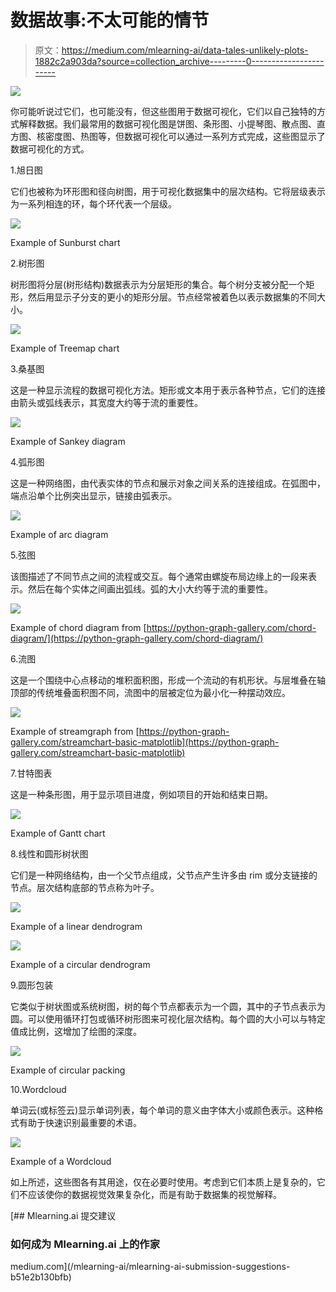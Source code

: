 # 数据故事:不太可能的情节

> 原文：<https://medium.com/mlearning-ai/data-tales-unlikely-plots-1882c2a903da?source=collection_archive---------0----------------------->

![](img/2e755c5b3e5a85e2f24751534f2c6278.png)

你可能听说过它们，也可能没有，但这些图用于数据可视化，它们以自己独特的方式解释数据。我们最常用的数据可视化图是饼图、条形图、小提琴图、散点图、直方图、核密度图、热图等，但数据可视化可以通过一系列方式完成，这些图显示了数据可视化的方式。

1.旭日图

它们也被称为环形图和径向树图，用于可视化数据集中的层次结构。它将层级表示为一系列相连的环，每个环代表一个层级。

![](img/1a8a0a48430c40917836ef2a2c5454ad.png)

Example of Sunburst chart

2.树形图

树形图将分层(树形结构)数据表示为分层矩形的集合。每个树分支被分配一个矩形，然后用显示子分支的更小的矩形分层。节点经常被着色以表示数据集的不同大小。

![](img/ba2a31242c2e3d4aea0558a3f0033bd1.png)

Example of Treemap chart

3.桑基图

这是一种显示流程的数据可视化方法。矩形或文本用于表示各种节点，它们的连接由箭头或弧线表示，其宽度大约等于流的重要性。

![](img/e57fdbcf1bba988fa4bd83233f409d04.png)

Example of Sankey diagram

4.弧形图

这是一种网络图，由代表实体的节点和展示对象之间关系的连接组成。在弧图中，端点沿单个比例突出显示，链接由弧表示。

![](img/b409a584efcf9f2a01d5d3a6cca6831f.png)

Example of arc diagram

5.弦图

该图描述了不同节点之间的流程或交互。每个通常由螺旋布局边缘上的一段来表示。然后在每个实体之间画出弧线。弧的大小大约等于流的重要性。

![](img/08648fb84aedda5da17315fbb4d4f19c.png)

Example of chord diagram from [https://python-graph-gallery.com/chord-diagram/](https://python-graph-gallery.com/chord-diagram/)

6.流图

这是一个围绕中心点移动的堆积面积图，形成一个流动的有机形状。与层堆叠在轴顶部的传统堆叠面积图不同，流图中的层被定位为最小化一种摆动效应。

![](img/be98f31d5250f1beda2a52a2b7b4d77d.png)

Example of streamgraph from [https://python-graph-gallery.com/streamchart-basic-matplotlib](https://python-graph-gallery.com/streamchart-basic-matplotlib)

7.甘特图表

这是一种条形图，用于显示项目进度，例如项目的开始和结束日期。

![](img/4e56228e5093944b51677cae0454a38d.png)

Example of Gantt chart

8.线性和圆形树状图

它们是一种网络结构，由一个父节点组成，父节点产生许多由 rim 或分支链接的节点。层次结构底部的节点称为叶子。

![](img/9d8abb0e4ce6fb1bbc6a1c357d3f62f9.png)

Example of a linear dendrogram

![](img/8bd12e70543181dbd265afb827b6428f.png)

Example of a circular dendrogram

9.圆形包装

它类似于树状图或系统树图，树的每个节点都表示为一个圆，其中的子节点表示为圆。可以使用循环打包或循环树形图来可视化层次结构。每个圆的大小可以与特定值成比例，这增加了绘图的深度。

![](img/91b5eeb5656ca6f1fae266afd2d0a537.png)

Example of circular packing

10.Wordcloud

单词云(或标签云)显示单词列表，每个单词的意义由字体大小或颜色表示。这种格式有助于快速识别最重要的术语。

![](img/534bfe5ca72f1bec52d69fcdf7b2e4d2.png)

Example of a Wordcloud

如上所述，这些图各有其用途，仅在必要时使用。考虑到它们本质上是复杂的，它们不应该使你的数据视觉效果复杂化，而是有助于数据集的视觉解释。

[](/mlearning-ai/mlearning-ai-submission-suggestions-b51e2b130bfb) [## Mlearning.ai 提交建议

### 如何成为 Mlearning.ai 上的作家

medium.com](/mlearning-ai/mlearning-ai-submission-suggestions-b51e2b130bfb)